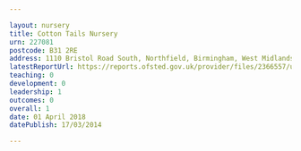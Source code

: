 ```yaml
---

layout: nursery
title: Cotton Tails Nursery
urn: 227081
postcode: B31 2RE
address: 1110 Bristol Road South, Northfield, Birmingham, West Midlands, B31 2RE
latestReportUrl: https://reports.ofsted.gov.uk/provider/files/2366557/urn/227081.pdf
teaching: 0
development: 0
leadership: 1
outcomes: 0
overall: 1
date: 01 April 2018 
datePublish: 17/03/2014

---
```

